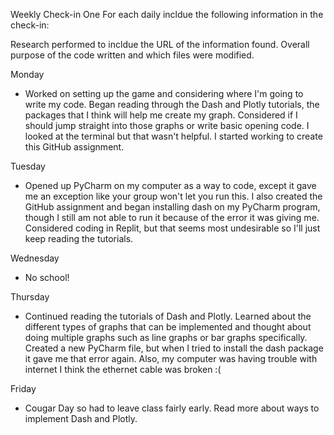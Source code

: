 Weekly Check-in One
For each daily incldue the following information in the check-in:

Research performed to incldue the URL of the information found.
Overall purpose of the code written and which files were modified.

Monday 
 - Worked on setting up the game and considering where I'm going to write my code. Began reading through the Dash and Plotly tutorials, the packages that I think will help me create my graph. Considered if I should jump straight into those graphs or write basic opening code. I looked at the terminal but that wasn't helpful. I started working to create this GitHub assignment. 

 Tuesday 
 - Opened up PyCharm on my computer as a way to code, except it gave me an exception like your group won't let you run this. I also created the GitHub assignment and began installing dash on my PyCharm program, though I still am not able to run it because of the error it was giving me. Considered coding in Replit, but that seems most undesirable so I'll just keep reading the tutorials.

Wednesday
 - No school!

Thursday
 - Continued reading the tutorials of Dash and Plotly. Learned about the different types of graphs that can be implemented and thought about doing multiple graphs such as line graphs or bar graphs specifically. Created a new PyCharm file, but when I tried to install the dash package it gave me that error again. Also, my computer was having trouble with internet I think the ethernet cable was broken :(

Friday
 - Cougar Day so had to leave class fairly early. Read more about ways to implement Dash and Plotly.
